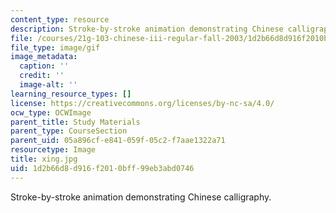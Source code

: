 ```yaml
---
content_type: resource
description: Stroke-by-stroke animation demonstrating Chinese calligraphy.
file: /courses/21g-103-chinese-iii-regular-fall-2003/1d2b66d8d916f2010bff99eb3abd0746_xing.jpg
file_type: image/gif
image_metadata:
  caption: ''
  credit: ''
  image-alt: ''
learning_resource_types: []
license: https://creativecommons.org/licenses/by-nc-sa/4.0/
ocw_type: OCWImage
parent_title: Study Materials
parent_type: CourseSection
parent_uid: 05a896cf-e841-059f-05c2-f7aae1322a71
resourcetype: Image
title: xing.jpg
uid: 1d2b66d8-d916-f201-0bff-99eb3abd0746
---
```

Stroke-by-stroke animation demonstrating Chinese calligraphy.